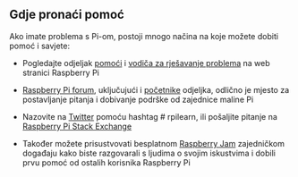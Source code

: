 ## Gdje pronaći pomoć

Ako imate problema s Pi-om, postoji mnogo načina na koje možete dobiti pomoć i savjete:

+ Pogledajte odjeljak [pomoći](https://www.raspberrypi.org/help/) i [vodiča za rješavanje problema](https://www.raspberrypi.org/learning/troubleshooting-guide/) na web stranici Raspberry Pi

+ [Raspberry Pi forum](https://www.raspberrypi.org/forums), uključujući i [početnike](https://www.raspberrypi.org/forums/viewforum.php?f=91) odjeljka, odlično je mjesto za postavljanje pitanja i dobivanje podrške od zajednice maline Pi

+ Nazovite na [Twitter](https://twitter.com) pomoću hashtag # rpilearn, ili pošaljite pitanje na [Raspberry Pi Stack Exchange](https://raspberrypi.stackexchange.com/)

+ Također možete prisustvovati besplatnom [Raspberry Jam](https://rpf.io/jam) zajedničkom događaju kako biste razgovarali s ljudima o svojim iskustvima i dobili prvu pomoć od ostalih korisnika Raspberry Pi